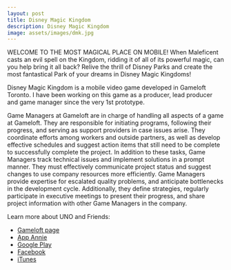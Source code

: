 ```yaml
---
layout: post
title: Disney Magic Kingdom
description: Disney Magic Kingdom
image: assets/images/dmk.jpg
---
```


WELCOME TO THE MOST MAGICAL PLACE ON MOBILE!
When Maleficent casts an evil spell on the Kingdom, ridding it of all of its powerful magic, can you help bring it all back? Relive the thrill of Disney Parks and create the most fantastical Park of your dreams in Disney Magic Kingdoms!

Disney Magic Kingdom is a mobile video game developed in Gameloft Toronto. I have been working on this game as a producer, lead producer and game manager since the very 1st prototype.

Game Managers at Gameloft are in charge of handling all aspects of a game at Gameloft. They are responsible for initiating programs, following their progress, and serving as support providers in case issues arise. They coordinate efforts among workers and outside partners, as well as develop effective schedules and suggest action items that still need to be complete to successfully complete the project.
In addition to these tasks, Game Managers track technical issues and implement solutions in a prompt manner. They must effectively communicate project status and suggest changes to use company resources more efficiently. Game Managers provide expertise for escalated quality problems, and anticipate bottlenecks in the development cycle. Additionally, they define strategies, regularly participate in executive meetings to present their progress, and share project information with other Game Managers in the company.

Learn more about UNO and Friends:
- <a href="https://www.gameloft.com/en/game/disney-magic-kingdom">Gameloft page</a>
- <a href="https://www.appannie.com/en/apps/ios/app/disney-magic-kingdoms/">App Annie</a>
- <a href="https://play.google.com/store/apps/details?id=com.gameloft.android.ANMP.GloftDYHM&hl=en">Google Play</a>
- <a href="https://www.facebook.com/DisneyMagicKingdoms/">Facebook</a>
- <a href="https://itunes.apple.com/ca/app/disney-magic-kingdoms/id731592936?mt=8">iTunes</a>